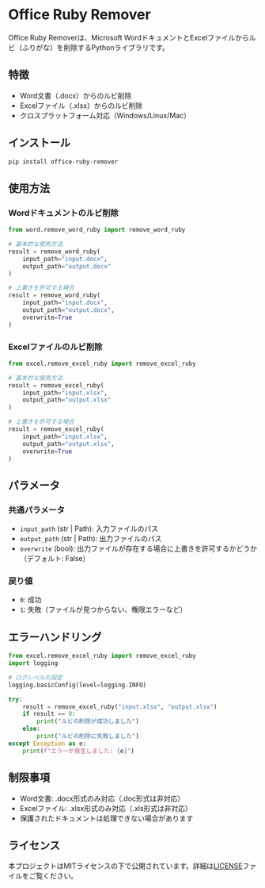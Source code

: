 # Office Ruby Remover

Office Ruby Removerは、Microsoft WordドキュメントとExcelファイルからルビ（ふりがな）を削除するPythonライブラリです。

## 特徴

- Word文書（.docx）からのルビ削除
- Excelファイル（.xlsx）からのルビ削除
- クロスプラットフォーム対応（Windows/Linux/Mac）

## インストール

```bash
pip install office-ruby-remover
```

## 使用方法

### Wordドキュメントのルビ削除

```python
from word.remove_word_ruby import remove_word_ruby

# 基本的な使用方法
result = remove_word_ruby(
    input_path="input.docx",
    output_path="output.docx"
)

# 上書きを許可する場合
result = remove_word_ruby(
    input_path="input.docx",
    output_path="output.docx",
    overwrite=True
)
```

### Excelファイルのルビ削除

```python
from excel.remove_excel_ruby import remove_excel_ruby

# 基本的な使用方法
result = remove_excel_ruby(
    input_path="input.xlsx",
    output_path="output.xlsx"
)

# 上書きを許可する場合
result = remove_excel_ruby(
    input_path="input.xlsx",
    output_path="output.xlsx",
    overwrite=True
)
```

## パラメータ

### 共通パラメータ

- `input_path` (str | Path): 入力ファイルのパス
- `output_path` (str | Path): 出力ファイルのパス
- `overwrite` (bool): 出力ファイルが存在する場合に上書きを許可するかどうか（デフォルト: False）

### 戻り値

- `0`: 成功
- `1`: 失敗（ファイルが見つからない、権限エラーなど）

## エラーハンドリング

```python
from excel.remove_excel_ruby import remove_excel_ruby
import logging

# ログレベルの設定
logging.basicConfig(level=logging.INFO)

try:
    result = remove_excel_ruby("input.xlsx", "output.xlsx")
    if result == 0:
        print("ルビの削除が成功しました")
    else:
        print("ルビの削除に失敗しました")
except Exception as e:
    print(f"エラーが発生しました: {e}")
```

## 制限事項

- Word文書: .docx形式のみ対応（.doc形式は非対応）
- Excelファイル: .xlsx形式のみ対応（.xls形式は非対応）
- 保護されたドキュメントは処理できない場合があります

## ライセンス

本プロジェクトはMITライセンスの下で公開されています。詳細は[LICENSE](LICENSE)ファイルをご覧ください。
